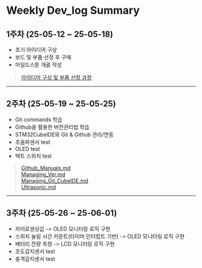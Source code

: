 # Weekly Dev_log Summary 

## 1주차 (25-05-12 ~ 25-05-18) 
- 초기 아이디어 구상
- 보드 및 부품 선정 후 구매
- 마일드스톤 개괄 작성

> [아이디어 구상 및 부품 선정 과정](./Initial_Planning.md)

---

## 2주차 (25-05-19 ~ 25-05-25)
- Git commands 학습
- Github을 활용한 버전관리법 학습
- STM32CubeIDE와 Git & Github 관리/연동
- 초음파센서 test
- OLED test
- 택트 스위치 test

> [Github_Manuals.md](./Github_Manuals.md)<br>
> [Managing_Ver.md](./Managing_Ver.md)<br>
> [Managing_Git_CubeIDE.md](./Managing_Git_CubeIDE.md)<br>
> [Ultrasonic.md](./Ultrasonic.md)<br>

---

## 3주차 (25-05-26 ~ 25-06-01)
- 자이로센싱값 -> OLED 모니터링 로직 구현
- 스위치 눌림 시간 카운트(타이머 인터럽트 기반) -> OLED 모니터링 로직 구현
- 배터리 잔량 측정 -> LCD 모니터링 로직 구현
- 조도감지센서 test
- 충격감지센서 test
